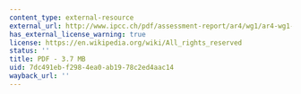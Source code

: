 ```yaml
---
content_type: external-resource
external_url: http://www.ipcc.ch/pdf/assessment-report/ar4/wg1/ar4-wg1-spm.pdf
has_external_license_warning: true
license: https://en.wikipedia.org/wiki/All_rights_reserved
status: ''
title: PDF - 3.7 MB
uid: 7dc491eb-f298-4ea0-ab19-78c2ed4aac14
wayback_url: ''
---
```


